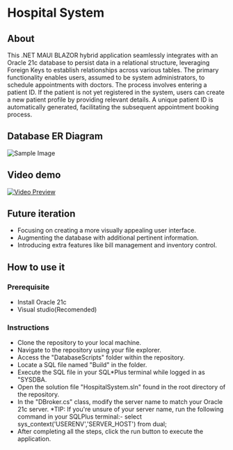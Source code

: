 # Hospital System

## About
This .NET MAUI BLAZOR hybrid application seamlessly integrates with an Oracle 21c database to persist data in a relational structure, leveraging Foreign Keys to establish relationships across various tables. The primary functionality enables users, assumed to be system administrators, to schedule appointments with doctors. The process involves entering a patient ID. If the patient is not yet registered in the system, users can create a new patient profile by providing relevant details. A unique patient ID is automatically generated, facilitating the subsequent appointment booking process.

## Database ER Diagram

![Sample Image](https://i.ibb.co/NjjhcKz/Hospital-DB-modified.png)

## Video demo

[![Video Preview](https://i.ibb.co/HxcLVN9/Screenshot-2023-12-20-011705.png)](https://clipchamp.com/watch/YY1saFqDp7m)

## Future iteration

* Focusing on creating a more visually appealing user interface.
* Augmenting the database with additional pertinent information.
* Introducing extra features like bill management and inventory control.

## How to use it

### Prerequisite

* Install Oracle 21c
* Visual studio(Recomended)

### Instructions

* Clone the repository to your local machine.
* Navigate to the repository using your file explorer.
* Access the "DatabaseScripts" folder within the repository.
* Locate a SQL file named "Build" in the folder.
* Execute the SQL file in your SQL*Plus terminal while logged in as "SYSDBA.
* Open the solution file "HospitalSystem.sln" found in the root directory of the repository.
* In the "DBroker.cs" class, modify the server name to match your Oracle 21c server.
    *TIP: If you're unsure of your server name, run the following command in your SQLPlus terminal:-
        select sys_context('USERENV','SERVER_HOST') from dual;
* After completing all the steps, click the run button to execute the application.